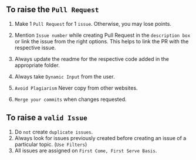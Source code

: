 ## To raise the `Pull Request`

1. Make 1 `Pull Request` for 1 `issue`. Otherwise, you may lose points.

2. Mention `Issue number` while creating Pull Request in the `description box` or link the issue from the right options. This helps to link the PR with the respective issue.

3. Always update the readme for the respective code added in the appropriate folder.

4. Always take `Dynamic Input` from the user.

5. `Avoid Plagiarism` Never copy from other websites.

6. `Merge your commits` when changes requested.


## To raise a `valid Issue`

1.  Do `not` create `duplicate issues`.
2.  Always look for issues previously created before creating an issue of a particular topic. (`Use Filters`)
3.  All issues are assigned on `First Come, First Serve Basis`.
